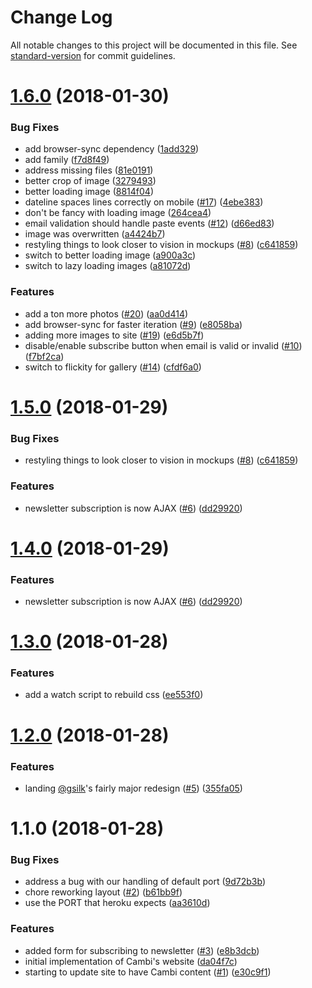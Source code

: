 # Change Log

All notable changes to this project will be documented in this file. See [standard-version](https://github.com/conventional-changelog/standard-version) for commit guidelines.

<a name="1.6.0"></a>
# [1.6.0](https://github.com/bcoe/cambi.org/compare/v1.4.0...v1.6.0) (2018-01-30)


### Bug Fixes

* add browser-sync dependency ([1add329](https://github.com/bcoe/cambi.org/commit/1add329))
* add family ([f7d8f49](https://github.com/bcoe/cambi.org/commit/f7d8f49))
* address missing files ([81e0191](https://github.com/bcoe/cambi.org/commit/81e0191))
* better crop of image ([3279493](https://github.com/bcoe/cambi.org/commit/3279493))
* better loading image ([8814f04](https://github.com/bcoe/cambi.org/commit/8814f04))
* dateline spaces lines correctly on mobile ([#17](https://github.com/bcoe/cambi.org/issues/17)) ([4ebe383](https://github.com/bcoe/cambi.org/commit/4ebe383))
* don't be fancy with loading image ([264cea4](https://github.com/bcoe/cambi.org/commit/264cea4))
* email validation should handle paste events ([#12](https://github.com/bcoe/cambi.org/issues/12)) ([d66ed83](https://github.com/bcoe/cambi.org/commit/d66ed83))
* image was overwritten ([a4424b7](https://github.com/bcoe/cambi.org/commit/a4424b7))
* restyling things to look closer to vision in mockups ([#8](https://github.com/bcoe/cambi.org/issues/8)) ([c641859](https://github.com/bcoe/cambi.org/commit/c641859))
* switch to better loading image ([a900a3c](https://github.com/bcoe/cambi.org/commit/a900a3c))
* switch to lazy loading images ([a81072d](https://github.com/bcoe/cambi.org/commit/a81072d))


### Features

* add a ton more photos ([#20](https://github.com/bcoe/cambi.org/issues/20)) ([aa0d414](https://github.com/bcoe/cambi.org/commit/aa0d414))
* add browser-sync for faster iteration ([#9](https://github.com/bcoe/cambi.org/issues/9)) ([e8058ba](https://github.com/bcoe/cambi.org/commit/e8058ba))
* adding more images to site ([#19](https://github.com/bcoe/cambi.org/issues/19)) ([e6d5b7f](https://github.com/bcoe/cambi.org/commit/e6d5b7f))
* disable/enable subscribe button when email is valid or invalid ([#10](https://github.com/bcoe/cambi.org/issues/10)) ([f7bf2ca](https://github.com/bcoe/cambi.org/commit/f7bf2ca))
* switch to flickity for gallery ([#14](https://github.com/bcoe/cambi.org/issues/14)) ([cfdf6a0](https://github.com/bcoe/cambi.org/commit/cfdf6a0))



<a name="1.5.0"></a>
# [1.5.0](https://github.com/bcoe/cambi.org/compare/v1.3.0...v1.5.0) (2018-01-29)


### Bug Fixes

* restyling things to look closer to vision in mockups ([#8](https://github.com/bcoe/cambi.org/issues/8)) ([c641859](https://github.com/bcoe/cambi.org/commit/c641859))


### Features

* newsletter subscription is now AJAX ([#6](https://github.com/bcoe/cambi.org/issues/6)) ([dd29920](https://github.com/bcoe/cambi.org/commit/dd29920))



<a name="1.4.0"></a>
# [1.4.0](https://github.com/bcoe/cambi.org/compare/v1.3.0...v1.4.0) (2018-01-29)


### Features

* newsletter subscription is now AJAX ([#6](https://github.com/bcoe/cambi.org/issues/6)) ([dd29920](https://github.com/bcoe/cambi.org/commit/dd29920))



<a name="1.3.0"></a>
# [1.3.0](https://github.com/bcoe/cambi.org/compare/v1.2.0...v1.3.0) (2018-01-28)


### Features

* add a watch script to rebuild css ([ee553f0](https://github.com/bcoe/cambi.org/commit/ee553f0))



<a name="1.2.0"></a>
# [1.2.0](https://github.com/bcoe/cambi.org/compare/v1.1.0...v1.2.0) (2018-01-28)


### Features

* landing [@gsilk](https://github.com/gsilk)'s fairly major redesign ([#5](https://github.com/bcoe/cambi.org/issues/5)) ([355fa05](https://github.com/bcoe/cambi.org/commit/355fa05))



<a name="1.1.0"></a>
# 1.1.0 (2018-01-28)


### Bug Fixes

* address a bug with our handling of default port ([9d72b3b](https://github.com/bcoe/cambi.org/commit/9d72b3b))
* chore reworking layout ([#2](https://github.com/bcoe/cambi.org/issues/2)) ([b61bb9f](https://github.com/bcoe/cambi.org/commit/b61bb9f))
* use the PORT that heroku expects ([aa3610d](https://github.com/bcoe/cambi.org/commit/aa3610d))


### Features

* added form for subscribing to newsletter ([#3](https://github.com/bcoe/cambi.org/issues/3)) ([e8b3dcb](https://github.com/bcoe/cambi.org/commit/e8b3dcb))
* initial implementation of Cambi's website ([da04f7c](https://github.com/bcoe/cambi.org/commit/da04f7c))
* starting to update site to have Cambi content ([#1](https://github.com/bcoe/cambi.org/issues/1)) ([e30c9f1](https://github.com/bcoe/cambi.org/commit/e30c9f1))

